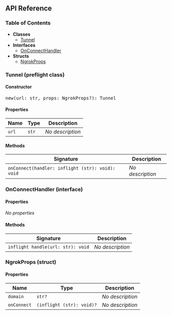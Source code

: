 <h2>API Reference</h2>

<h3>Table of Contents</h3>

- **Classes**
  - <a href="#@winglibs/ngrok.Tunnel">Tunnel</a>
- **Interfaces**
  - <a href="#@winglibs/ngrok.OnConnectHandler">OnConnectHandler</a>
- **Structs**
  - <a href="#@winglibs/ngrok.NgrokProps">NgrokProps</a>

<h3 id="@winglibs/ngrok.Tunnel">Tunnel (preflight class)</h3>

<h4>Constructor</h4>

<pre>
new(url: str, props: NgrokProps?): Tunnel
</pre>

<h4>Properties</h4>

| **Name** | **Type** | **Description** |
| --- | --- | --- |
| <code>url</code> | <code>str</code> | *No description* |

<h4>Methods</h4>

| **Signature** | **Description** |
| --- | --- |
| <code>onConnect(handler: inflight (str): void): void</code> | *No description* |

<h3 id="@winglibs/ngrok.OnConnectHandler">OnConnectHandler (interface)</h3>

<h4>Properties</h4>

*No properties*

<h4>Methods</h4>

| **Signature** | **Description** |
| --- | --- |
| <code>inflight handle(url: str): void</code> | *No description* |

<h3 id="@winglibs/ngrok.NgrokProps">NgrokProps (struct)</h3>

<h4>Properties</h4>

| **Name** | **Type** | **Description** |
| --- | --- | --- |
| <code>domain</code> | <code>str?</code> | *No description* |
| <code>onConnect</code> | <code>(inflight (str): void)?</code> | *No description* |

